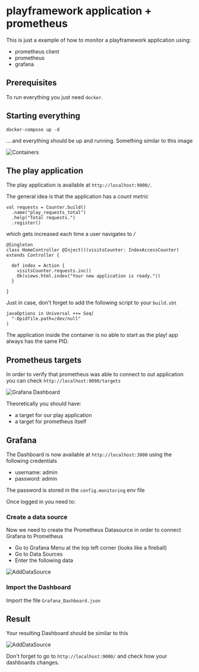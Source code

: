 # playframework application + prometheus

This is just a example of how to monitor a playframework application using:
- prometheus client
- prometheus
- grafana

## Prerequisites

To run everything you just need `docker`.

## Starting everything

```
docker-compose up -d
```

....and everything should be up and running. Something similar to this image

![Containers](https://github.com/fagossa/play-prometheus/blob/version-2/images/containers.png)

## The play application

The play application is available at `http://localhost:9000/`.

The general idea is that the application has a _count metric_

```
val requests = Counter.build()
  .name("play_requests_total")
  .help("Total requests.")
  .register()
```

which gets increased each time a user navigates to _/_

```
@Singleton
class HomeController @Inject()(visitsCounter: IndexAccessCounter) extends Controller {

  def index = Action {
    visitsCounter.requests.inc()
    Ok(views.html.index("Your new application is ready."))
  }

}
```
Just in case, don't forget to add the following script to your `build.sbt`
```
javaOptions in Universal ++= Seq(
  "-Dpidfile.path=/dev/null"
)
```
The application inside the container is no able to start as the play! app always has the same PID.

## Prometheus targets

In order to verify that prometheus was able to connect to out application you can check `http://localhost:9090/targets`

![Grafana Dashboard](https://github.com/fagossa/play-prometheus/blob/version-2/images/targets.png)

Theoretically you should have:
- a target for our play application
- a target for prometheus itself

## Grafana

The Dashboard is now available at `http://localhost:3000` using the following
credentials

- username: admin
- password: admin

The password is stored in the `config.monitoring` env file

Once logged in you need to:

### Create a data source

Now we need to create the Prometheus Datasource in order to connect Grafana to Prometheus

  - Go to Grafana Menu at the top left corner (looks like a fireball)
  - Go to Data Sources
  - Enter the following data

![AddDataSource](https://github.com/fagossa/play-prometheus/blob/version-2/images/targets.png)

### Import the Dashboard

Import the file `Grafana_Dashboard.json`


## Result

Your resulting Dashboard should be similar to this

![AddDataSource](https://github.com/fagossa/play-prometheus/blob/version-2/images/result.png)

Don't forget to go to `http://localhost:9000/` and check how your dashboards changes.
